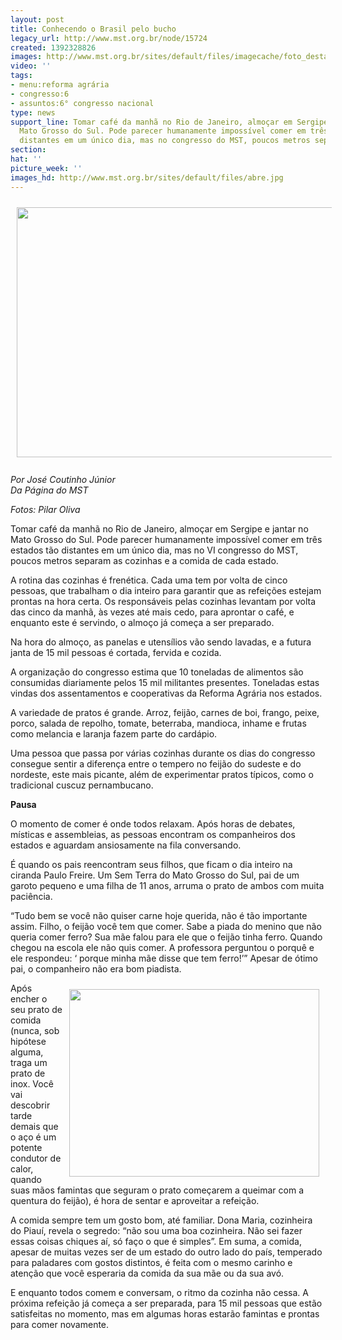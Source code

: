 ```yaml
---
layout: post
title: Conhecendo o Brasil pelo bucho
legacy_url: http://www.mst.org.br/node/15724
created: 1392328826
images: http://www.mst.org.br/sites/default/files/imagecache/foto_destaque/abre.jpg
video: ''
tags:
- menu:reforma agrária
- congresso:6
- assuntos:6° congresso nacional
type: news
support_line: Tomar café da manhã no Rio de Janeiro, almoçar em Sergipe e jantar no
  Mato Grosso do Sul. Pode parecer humanamente impossível comer em três estados tão
  distantes em um único dia, mas no congresso do MST, poucos metros separam as cozinhas.
section: 
hat: ''
picture_week: ''
images_hd: http://www.mst.org.br/sites/default/files/abre.jpg
---
```

<p><img style="vertical-align: middle; margin: 10px;" src="http://www.mst.org.br/sites/default/files/DSC_0117_1.JPG" alt="" width="600" height="400"><br><em><br>Por José Coutinho Júnior<br>Da Página do MST</em></p><p><em>Fotos: Pilar Oliva</em></p><p>Tomar café da manhã no Rio de Janeiro, almoçar em Sergipe e jantar no Mato Grosso do Sul. Pode parecer humanamente impossível comer em três estados tão distantes em um único dia, mas no VI congresso do MST, poucos metros separam as cozinhas e a comida de cada estado.</p><p>A rotina das cozinhas é frenética. Cada uma tem por volta de cinco pessoas, que trabalham o dia inteiro para garantir que as refeições estejam prontas na hora certa. Os responsáveis pelas cozinhas levantam por volta das cinco da manhã, às vezes até mais cedo, para aprontar o café, e enquanto este é servindo, o almoço já começa a ser preparado.</p><p>Na hora do almoço, as panelas e utensílios vão sendo lavadas, e a futura janta de 15 mil pessoas é cortada, fervida e cozida.</p><p>A organização do congresso estima que 10 toneladas de alimentos são consumidas diariamente pelos 15 mil militantes presentes. Toneladas estas vindas dos assentamentos e cooperativas da Reforma Agrária nos estados.</p><p>A variedade de pratos é grande. Arroz, feijão, carnes de boi, frango, peixe, porco, salada de repolho, tomate, beterraba, mandioca, inhame e frutas como melancia e laranja fazem parte do cardápio.&nbsp;</p><p>Uma pessoa que passa por várias cozinhas durante os dias do congresso consegue sentir a diferença entre o tempero no feijão do sudeste e do nordeste, este mais picante, além de experimentar pratos típicos, como o tradicional cuscuz pernambucano.&nbsp;</p><p><strong>Pausa</strong></p><p>O momento de comer é onde todos relaxam. Após horas de debates, místicas e assembleias, as pessoas encontram os companheiros dos estados e aguardam ansiosamente na fila conversando.</p><p>É quando os pais reencontram seus filhos, que ficam o dia inteiro na ciranda Paulo Freire. Um Sem Terra do Mato Grosso do Sul, pai de um garoto pequeno e uma filha de 11 anos, arruma o prato de ambos com muita paciência.&nbsp;</p><p>“Tudo bem se você não quiser carne hoje querida, não é tão importante assim. Filho, o feijão você tem que comer. Sabe a piada do menino que não queria comer ferro? Sua mãe falou para ele que o feijão tinha ferro. Quando chegou na escola ele não quis comer. A professora perguntou o porquê e ele respondeu: ‘ porque minha mãe disse que tem ferro!’” Apesar de ótimo pai, o companheiro não era bom piadista.</p><p><img style="float: right; margin: 10px;" src="http://www.mst.org.br/sites/default/files/DSC_0137_0.JPG" alt="" width="400" height="300"></p><p>Após encher o seu prato de comida (nunca, sob hipótese alguma, traga um prato de inox. Você vai descobrir tarde demais que o aço é um potente condutor de calor, quando suas mãos famintas que seguram o prato começarem a queimar com a quentura do feijão), é hora de sentar e aproveitar a refeição.&nbsp;</p><p>A comida sempre tem um gosto bom, até familiar. Dona Maria, cozinheira do Piauí, revela o segredo: “não sou uma boa cozinheira. Não sei fazer essas coisas chiques aí, só faço o que é simples”. Em suma, a comida, apesar de muitas vezes ser de um estado do outro lado do país, temperado para paladares com gostos distintos, é feita com o mesmo carinho e atenção que você esperaria da comida da sua mãe ou da sua avó.</p><p>E enquanto todos comem e conversam, o ritmo da cozinha não cessa. A próxima refeição já começa a ser preparada, para 15 mil pessoas que estão satisfeitas no momento, mas em algumas horas estarão famintas e prontas para comer novamente.&nbsp;</p><div>&nbsp;</div>
